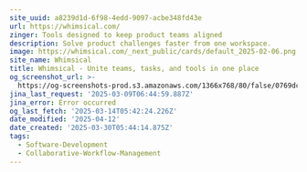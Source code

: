 ```yaml
---
site_uuid: a8239d1d-6f98-4edd-9097-acbe348fd43e
url: https://whimsical.com/
zinger: Tools designed to keep product teams aligned
description: Solve product challenges faster from one workspace.
image: https://whimsical.com/_next_public/cards/default_2025-02-06.png
site_name: Whimsical
title: Whimsical - Unite teams, tasks, and tools in one place
og_screenshot_url: >-
  https://og-screenshots-prod.s3.amazonaws.com/1366x768/80/false/0769dc5c4e2edfc6d1a069ecb08bfe8e77d39c85cb75cf723a4b3ec5047857dc.jpeg
jina_last_request: '2025-03-09T06:44:59.887Z'
jina_error: Error occurred
og_last_fetch: '2025-03-14T05:42:24.226Z'
date_modified: '2025-04-12'
date_created: '2025-03-30T05:44:14.875Z'
tags:
  - Software-Development
  - Collaborative-Workflow-Management
---
```













